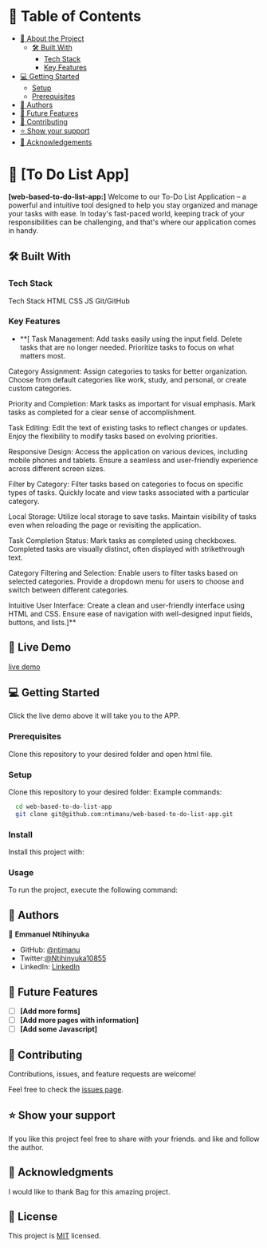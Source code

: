 # 📗 Table of Contents

- [📖 About the Project](#about-project)
  - [🛠 Built With](#built-with)
    - [Tech Stack](#tech-stack)
    - [Key Features](#key-features)
- [💻 Getting Started](#getting-started)
  - [Setup](#setup)
  - [Prerequisites](#prerequisites)
- [👥 Authors](#authors)
- [🔭 Future Features](#future-features)
- [🤝 Contributing](#contributing)
- [⭐️ Show your support](#support)
- [🙏 Acknowledgements](#acknowledgements)

# 📖 [To Do List App]

**[web-based-to-do-list-app:]** Welcome to our To-Do List Application – a powerful and intuitive tool designed to help you stay organized and manage your tasks with ease. In today's fast-paced world, keeping track of your responsibilities can be challenging, and that's where our application comes in handy.

## 🛠 Built With

### Tech Stack

Tech Stack
HTML
CSS
JS
Git/GitHub

### Key Features

- \*\*[
  Task Management:
  Add tasks easily using the input field.
  Delete tasks that are no longer needed.
  Prioritize tasks to focus on what matters most.

Category Assignment:
Assign categories to tasks for better organization.
Choose from default categories like work, study, and personal, or create custom categories.

Priority and Completion:
Mark tasks as important for visual emphasis.
Mark tasks as completed for a clear sense of accomplishment.

Task Editing:
Edit the text of existing tasks to reflect changes or updates.
Enjoy the flexibility to modify tasks based on evolving priorities.

Responsive Design:
Access the application on various devices, including mobile phones and tablets.
Ensure a seamless and user-friendly experience across different screen sizes.

Filter by Category:
Filter tasks based on categories to focus on specific types of tasks.
Quickly locate and view tasks associated with a particular category.

Local Storage:
Utilize local storage to save tasks.
Maintain visibility of tasks even when reloading the page or revisiting the application.

Task Completion Status:
Mark tasks as completed using checkboxes.
Completed tasks are visually distinct, often displayed with strikethrough text.

Category Filtering and Selection:
Enable users to filter tasks based on selected categories.
Provide a dropdown menu for users to choose and switch between different categories.

Intuitive User Interface:
Create a clean and user-friendly interface using HTML and CSS.
Ensure ease of navigation with well-designed input fields, buttons, and lists.]\*\*

## 🚀 Live Demo

<a href="https://ntimanu.github.io/web-based-to-do-list-app/">live demo</a>

## 💻 Getting Started

Click the live demo above it will take you to the APP.

### Prerequisites

Clone this repository to your desired folder and open html file.

### Setup

Clone this repository to your desired folder:
Example commands:

```sh
  cd web-based-to-do-list-app
  git clone git@github.com:ntimanu/web-based-to-do-list-app.git
```

### Install

Install this project with:

<!--
Example command:
```sh
  cd Capstone-1-Project
  npm install
```
--->

### Usage

To run the project, execute the following command:

<!--
Example command:
```sh
  open live server
```
--->

## 👥 Authors

👤 **Emmanuel Ntihinyuka**

- GitHub: [@ntimanu](https://github.com/ntimanu)
- Twitter:[@Ntihinyuka10855](https://twitter.com/Ntihinyuka10855)
- LinkedIn: [LinkedIn](https://www.linkedin.com/in/ntihinyuka-emmanuel-511890104/)

## 🔭 Future Features

- [ ] **[Add more forms]**
- [ ] **[Add more pages with information]**
- [ ] **[Add some Javascript]**

## 🤝 Contributing

Contributions, issues, and feature requests are welcome!

Feel free to check the [issues page](../../issues/).

## ⭐️ Show your support

If you like this project feel free to share with your friends. and like and follow the author.

## 🙏 Acknowledgments

I would like to thank Bag for this amazing project.

## 📝 License

This project is [MIT](https://github.com/ntimanu/portfolio-project/blob/htmlcssbranch/LICENCE) licensed.
